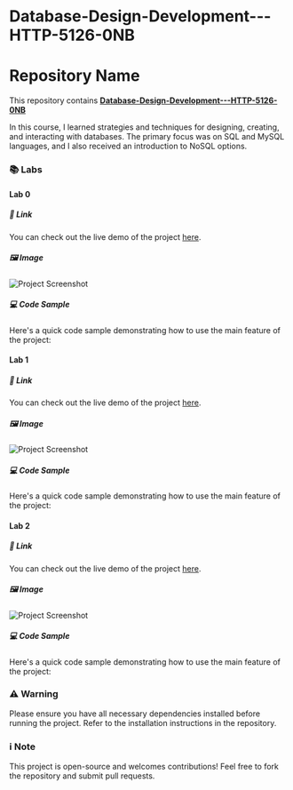 # Database-Design-Development---HTTP-5126-0NB

# Repository Name

This repository contains [**Database-Design-Development---HTTP-5126-0NB**](https://example.com)

In this course, I learned strategies and techniques for designing, creating, and interacting with databases. The primary focus was on SQL and MySQL languages, and I also received an introduction to NoSQL options.

### 📚 Labs 

#### Lab 0

##### 🔗 Link
You can check out the live demo of the project [here](https://example.com).

##### 🖼️ Image
![Project Screenshot](https://via.placeholder.com/600x300.png?text=Project+Screenshot)

##### 💻 Code Sample
Here's a quick code sample demonstrating how to use the main feature of the project:

#### Lab 1

##### 🔗 Link
You can check out the live demo of the project [here](https://example.com).

##### 🖼️ Image
![Project Screenshot](https://via.placeholder.com/600x300.png?text=Project+Screenshot)

##### 💻 Code Sample
Here's a quick code sample demonstrating how to use the main feature of the project:


#### Lab 2

##### 🔗 Link
You can check out the live demo of the project [here](https://example.com).

##### 🖼️ Image
![Project Screenshot](https://via.placeholder.com/600x300.png?text=Project+Screenshot)


##### 💻 Code Sample
Here's a quick code sample demonstrating how to use the main feature of the project:


### ⚠️ Warning
Please ensure you have all necessary dependencies installed before running the project. Refer to the installation instructions in the repository.

### ℹ️ Note
This project is open-source and welcomes contributions! Feel free to fork the repository and submit pull requests.


<!--
```python
def main_function():
    print("This is the main function of the project.")

main_function()
-->


